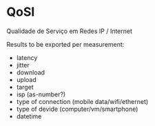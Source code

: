 # QoSI
Qualidade de Serviço em Redes IP / Internet

Results to be exported per measurement:
  - latency
  - jitter
  - download
  - upload
  - target
  - isp (as-number?)
  - type of connection (mobile data/wifi/ethernet)
  - type of devide (computer/vm/smartphone)
  - datetime
